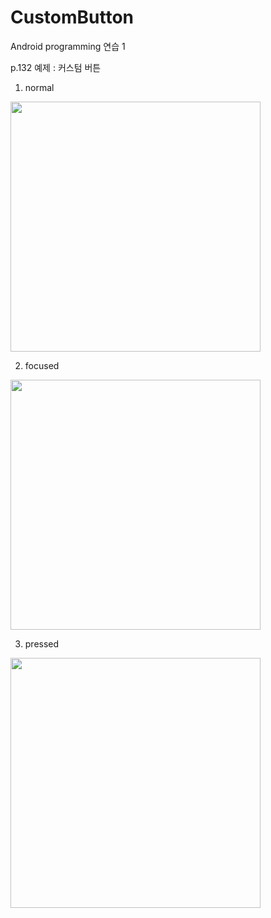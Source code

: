 # CustomButton
Android programming 연습 1

p.132 예제 : 커스텀 버튼

1) normal

<img src="https://user-images.githubusercontent.com/33932851/108724466-b2b22500-7568-11eb-8f8c-2994c66d9080.png"  width="400">


2) focused

<img src="https://user-images.githubusercontent.com/33932851/108724592-d5443e00-7568-11eb-880f-8e58f0c1fc46.png"  width="400">


3) pressed

<img src="https://user-images.githubusercontent.com/33932851/108724663-ef7e1c00-7568-11eb-8412-2bb91e205a9e.png"  width="400">

